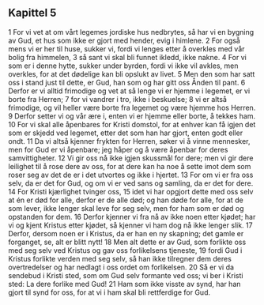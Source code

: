 ## Kapittel 5

1 For vi vet at om vårt legemes jordiske hus nedbrytes, så har vi en bygning av Gud, et hus som ikke er gjort med hender, evig i himlene.
2 For også mens vi er her til huse, sukker vi, fordi vi lenges etter å overkles med vår bolig fra himmelen,
3 så sant vi skal bli funnet ikledd, ikke nakne.
4 For vi som er i denne hytte, sukker under byrden, fordi vi ikke vil avkles, men overkles, for at det dødelige kan bli opslukt av livet.
5 Men den som har satt oss i stand just til dette, er Gud, han som og har gitt oss Ånden til pant.
6 Derfor er vi alltid frimodige og vet at så lenge vi er hjemme i legemet, er vi borte fra Herren;
7 for vi vandrer i tro, ikke i beskuelse;
8 vi er altså frimodige, og vil heller være borte fra legemet og være hjemme hos Herren.
9 Derfor setter vi og vår ære i, enten vi er hjemme eller borte, å tekkes ham.
10 For vi skal alle åpenbares for Kristi domstol, for at enhver kan få igjen det som er skjedd ved legemet, etter det som han har gjort, enten godt eller ondt.
11 Da vi altså kjenner frykten for Herren, søker vi å vinne mennesker, men for Gud er vi åpenbare; jeg håper og å være åpenbar for deres samvittigheter.
12 Vi gir oss nå ikke igjen skussmål for dere; men vi gir dere leilighet til å rose dere av oss, for at dere kan ha noe å sette imot dem som roser seg av det de er i det utvortes og ikke i hjertet.
13 For om vi er fra oss selv, da er det for Gud, og om vi er ved sans og samling, da er det for dere.
14 For Kristi kjærlighet tvinger oss,
15 idet vi har opgjort dette med oss selv at én er død for alle, derfor er de alle død; og han døde for alle, for at de som lever, ikke lenger skal leve for seg selv, men for ham som er død og opstanden for dem.
16 Derfor kjenner vi fra nå av ikke noen etter kjødet; har vi og kjent Kristus etter kjødet, så kjenner vi ham dog nå ikke lenger slik.
17 Derfor, dersom noen er i Kristus, da er han en ny skapning; det gamle er forganget, se, alt er blitt nytt!
18 Men alt dette er av Gud, som forlikte oss med seg selv ved Kristus og gav oss forlikelsens tjeneste,
19 fordi Gud i Kristus forlikte verden med seg selv, så han ikke tilregner dem deres overtredelser og har nedlagt i oss ordet om forlikelsen.
20 Så er vi da sendebud i Kristi sted, som om Gud selv formante ved oss; vi ber i Kristi sted: La dere forlike med Gud!
21 Ham som ikke visste av synd, har han gjort til synd for oss, for at vi i ham skal bli rettferdige for Gud.
